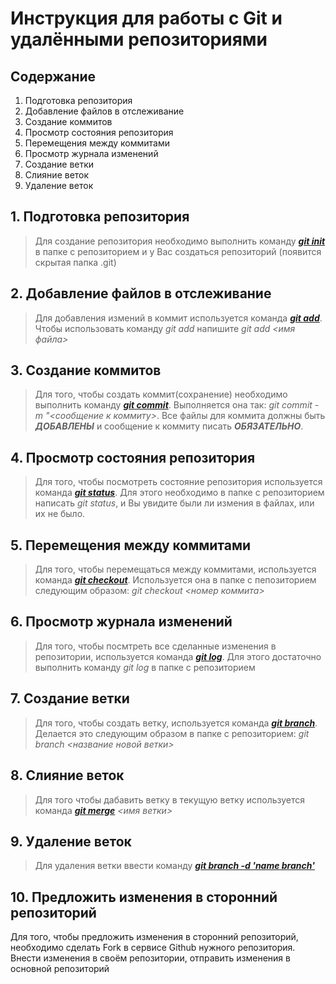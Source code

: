 # Инструкция для работы с Git и удалёнными репозиториями

## Содержание

1. Подготовка репозитория
2. Добавление файлов в отслеживание
3. Создание коммитов
4. Просмотр состояния репозитория
5. Перемещения между коммитами
6. Просмотр журнала изменений
7. Создание ветки
8. Слияние веток
9. Удаление веток

## 1. Подготовка репозитория

>Для создание репозитория необходимо выполнить команду [***git init***](https://git-scm.com/book/ru/v2/%D0%9E%D1%81%D0%BD%D0%BE%D0%B2%D1%8B-Git-%D0%A1%D0%BE%D0%B7%D0%B4%D0%B0%D0%BD%D0%B8%D0%B5-Git-%D1%80%D0%B5%D0%BF%D0%BE%D0%B7%D0%B8%D1%82%D0%BE%D1%80%D0%B8%D1%8F)  в папке с репозиторием и у Вас создаться репозиторий (появится скрытая папка .git)

## 2. Добавление файлов в отслеживание

>Для добавления измений в коммит используется команда [***git add***](https://git-scm.com/book/ru/v2/%D0%9E%D1%81%D0%BD%D0%BE%D0%B2%D1%8B-Git-%D0%97%D0%B0%D0%BF%D0%B8%D1%81%D1%8C-%D0%B8%D0%B7%D0%BC%D0%B5%D0%BD%D0%B5%D0%BD%D0%B8%D0%B9-%D0%B2-%D1%80%D0%B5%D0%BF%D0%BE%D0%B7%D0%B8%D1%82%D0%BE%D1%80%D0%B8%D0%B9). Чтобы использовать команду *git add* напишите *git add <имя файла>*

## 3. Создание коммитов

>Для того, чтобы создать коммит(сохранение) необходимо выполнить команду [***git commit***](https://git-scm.com/book/ru/v2/%D0%9E%D1%81%D0%BD%D0%BE%D0%B2%D1%8B-Git-%D0%97%D0%B0%D0%BF%D0%B8%D1%81%D1%8C-%D0%B8%D0%B7%D0%BC%D0%B5%D0%BD%D0%B5%D0%BD%D0%B8%D0%B9-%D0%B2-%D1%80%D0%B5%D0%BF%D0%BE%D0%B7%D0%B8%D1%82%D0%BE%D1%80%D0%B8%D0%B9). Выполняется она так: *git commit -m "<сообщение к коммиту>*. Все файлы для коммита должны быть ***ДОБАВЛЕНЫ*** и сообщение к коммиту писать ***ОБЯЗАТЕЛЬНО***.

## 4. Просмотр состояния репозитория

>Для того, чтобы посмотреть состояние репозитория используется команда [***git status***](https://git-scm.com/book/ru/v2/%D0%9E%D1%81%D0%BD%D0%BE%D0%B2%D1%8B-Git-%D0%97%D0%B0%D0%BF%D0%B8%D1%81%D1%8C-%D0%B8%D0%B7%D0%BC%D0%B5%D0%BD%D0%B5%D0%BD%D0%B8%D0%B9-%D0%B2-%D1%80%D0%B5%D0%BF%D0%BE%D0%B7%D0%B8%D1%82%D0%BE%D1%80%D0%B8%D0%B9). Для этого необходимо в папке с репозиторием написать *git status*, и Вы увидите были ли измения в файлах, или их не было.

## 5. Перемещения между коммитами

>Для того, чтобы перемещаться между коммитами, используется команда [***git checkout***](https://git-scm.com/book/ru/v2/%D0%9E%D1%81%D0%BD%D0%BE%D0%B2%D1%8B-Git-%D0%9F%D1%80%D0%BE%D1%81%D0%BC%D0%BE%D1%82%D1%80-%D0%B8%D1%81%D1%82%D0%BE%D1%80%D0%B8%D0%B8-%D0%BA%D0%BE%D0%BC%D0%BC%D0%B8%D1%82%D0%BE%D0%B2). Используется она в папке с пепозиторием следующим образом: *git checkout <номер коммита>*

## 6. Просмотр журнала изменений

>Для того, чтобы посмтреть все сделанные изменения в репозитории, используется команда [***git log***](https://git-scm.com/book/ru/v2/%D0%9E%D1%81%D0%BD%D0%BE%D0%B2%D1%8B-Git-%D0%9F%D1%80%D0%BE%D1%81%D0%BC%D0%BE%D1%82%D1%80-%D0%B8%D1%81%D1%82%D0%BE%D1%80%D0%B8%D0%B8-%D0%BA%D0%BE%D0%BC%D0%BC%D0%B8%D1%82%D0%BE%D0%B2). Для этого достаточно выполнить команду *git log* в папке с репозиторием

## 7. Создание ветки

>Для того, чтобы создать ветку, используется команда [***git branch***](https://git-scm.com/book/ru/v2/%D0%92%D0%B5%D1%82%D0%B2%D0%BB%D0%B5%D0%BD%D0%B8%D0%B5-%D0%B2-Git-%D0%A3%D0%BF%D1%80%D0%B0%D0%B2%D0%BB%D0%B5%D0%BD%D0%B8%D0%B5-%D0%B2%D0%B5%D1%82%D0%BA%D0%B0%D0%BC%D0%B8). Делается это следующим образом в папке с репозиторием: *git branch <название новой ветки>*

## 8. Слияние веток

>Для того чтобы дабавить ветку в текущую ветку используется команда [***git merge***](https://git-scm.com/book/ru/v2/%D0%92%D0%B5%D1%82%D0%B2%D0%BB%D0%B5%D0%BD%D0%B8%D0%B5-%D0%B2-Git-%D0%A3%D0%BF%D1%80%D0%B0%D0%B2%D0%BB%D0%B5%D0%BD%D0%B8%D0%B5-%D0%B2%D0%B5%D1%82%D0%BA%D0%B0%D0%BC%D0%B8) *<имя ветки>*

## 9. Удаление веток

>Для удаления ветки ввести команду [***git branch -d 'name branch'***](https://git-scm.com/book/ru/v2/%D0%92%D0%B5%D1%82%D0%B2%D0%BB%D0%B5%D0%BD%D0%B8%D0%B5-%D0%B2-Git-%D0%A3%D0%BF%D1%80%D0%B0%D0%B2%D0%BB%D0%B5%D0%BD%D0%B8%D0%B5-%D0%B2%D0%B5%D1%82%D0%BA%D0%B0%D0%BC%D0%B8)

## 10. Предложить изменения в сторонний репозиторий

Для того, чтобы предложить изменения в сторонний репозиторий, необходимо сделать Fork в сервисе Github нужного репозитория. Внести изменения в своём репозитории, отправить изменения в основной репозиторий